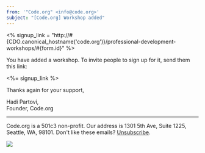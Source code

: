 ```yaml
---
from: '"Code.org" <info@code.org>'
subject: "[Code.org] Workshop added"
---
```

<% signup_link = "http://#{CDO.canonical_hostname('code.org')}/professional-development-workshops/#{form.id}" %>

You have added a workshop. To invite people to sign up for it, send them this link:

<%= signup_link %>

Thanks again for your support,

Hadi Partovi,<br/>
Founder, Code.org

<hr/>

Code.org is a 501c3 non-profit. Our address is 1301 5th Ave, Suite 1225, Seattle, WA, 98101. Don't like these emails? [Unsubscribe](<%= unsubscribe_link %>).

![](<%= tracking_pixel %>)
